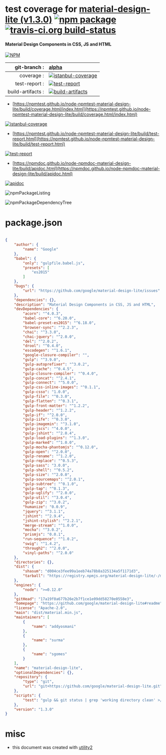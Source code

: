 # test coverage for  [material-design-lite (v1.3.0)](https://github.com/google/material-design-lite#readme)  [![npm package](https://img.shields.io/npm/v/npmtest-material-design-lite.svg?style=flat-square)](https://www.npmjs.org/package/npmtest-material-design-lite) [![travis-ci.org build-status](https://api.travis-ci.org/npmtest/node-npmtest-material-design-lite.svg)](https://travis-ci.org/npmtest/node-npmtest-material-design-lite)
#### Material Design Components in CSS, JS and HTML

[![NPM](https://nodei.co/npm/material-design-lite.png?downloads=true&downloadRank=true&stars=true)](https://www.npmjs.com/package/material-design-lite)

| git-branch : | [alpha](https://github.com/npmtest/node-npmtest-material-design-lite/tree/alpha)|
|--:|:--|
| coverage : | [![istanbul-coverage](https://npmtest.github.io/node-npmtest-material-design-lite/build/coverage.badge.svg)](https://npmtest.github.io/node-npmtest-material-design-lite/build/coverage.html/index.html)|
| test-report : | [![test-report](https://npmtest.github.io/node-npmtest-material-design-lite/build/test-report.badge.svg)](https://npmtest.github.io/node-npmtest-material-design-lite/build/test-report.html)|
| build-artifacts : | [![build-artifacts](https://npmtest.github.io/node-npmtest-material-design-lite/glyphicons_144_folder_open.png)](https://github.com/npmtest/node-npmtest-material-design-lite/tree/gh-pages/build)|

- [https://npmtest.github.io/node-npmtest-material-design-lite/build/coverage.html/index.html](https://npmtest.github.io/node-npmtest-material-design-lite/build/coverage.html/index.html)

[![istanbul-coverage](https://npmtest.github.io/node-npmtest-material-design-lite/build/screenCapture.buildCi.browser.%252Ftmp%252Fbuild%252Fcoverage.lib.html.png)](https://npmtest.github.io/node-npmtest-material-design-lite/build/coverage.html/index.html)

- [https://npmtest.github.io/node-npmtest-material-design-lite/build/test-report.html](https://npmtest.github.io/node-npmtest-material-design-lite/build/test-report.html)

[![test-report](https://npmtest.github.io/node-npmtest-material-design-lite/build/screenCapture.buildCi.browser.%252Ftmp%252Fbuild%252Ftest-report.html.png)](https://npmtest.github.io/node-npmtest-material-design-lite/build/test-report.html)

- [https://npmdoc.github.io/node-npmdoc-material-design-lite/build/apidoc.html](https://npmdoc.github.io/node-npmdoc-material-design-lite/build/apidoc.html)

[![apidoc](https://npmdoc.github.io/node-npmdoc-material-design-lite/build/screenCapture.buildCi.browser.%252Ftmp%252Fbuild%252Fapidoc.html.png)](https://npmdoc.github.io/node-npmdoc-material-design-lite/build/apidoc.html)

![npmPackageListing](https://npmtest.github.io/node-npmtest-material-design-lite/build/screenCapture.npmPackageListing.svg)

![npmPackageDependencyTree](https://npmtest.github.io/node-npmtest-material-design-lite/build/screenCapture.npmPackageDependencyTree.svg)



# package.json

```json

{
    "author": {
        "name": "Google"
    },
    "babel": {
        "only": "gulpfile.babel.js",
        "presets": [
            "es2015"
        ]
    },
    "bugs": {
        "url": "https://github.com/google/material-design-lite/issues"
    },
    "dependencies": {},
    "description": "Material Design Components in CSS, JS and HTML",
    "devDependencies": {
        "acorn": "^4.0.3",
        "babel-core": "^6.20.0",
        "babel-preset-es2015": "^6.18.0",
        "browser-sync": "^2.2.3",
        "chai": "^3.3.0",
        "chai-jquery": "^2.0.0",
        "del": "^2.0.2",
        "drool": "^0.4.0",
        "escodegen": "^1.6.1",
        "google-closure-compiler": "",
        "gulp": "^3.9.0",
        "gulp-autoprefixer": "^3.0.2",
        "gulp-cache": "^0.4.5",
        "gulp-closure-compiler": "^0.4.0",
        "gulp-concat": "^2.4.1",
        "gulp-connect": "^5.0.0",
        "gulp-css-inline-images": "^0.1.1",
        "gulp-csso": "1.0.0",
        "gulp-file": "^0.3.0",
        "gulp-flatten": "^0.3.1",
        "gulp-front-matter": "^1.2.2",
        "gulp-header": "^1.2.2",
        "gulp-if": "^2.0.0",
        "gulp-iife": "^0.3.0",
        "gulp-imagemin": "^3.1.0",
        "gulp-jscs": "^4.0.0",
        "gulp-jshint": "^2.0.4",
        "gulp-load-plugins": "^1.3.0",
        "gulp-marked": "^1.0.0",
        "gulp-mocha-phantomjs": "^0.12.0",
        "gulp-open": "^2.0.0",
        "gulp-rename": "^1.2.0",
        "gulp-replace": "^0.5.3",
        "gulp-sass": "3.0.0",
        "gulp-shell": "^0.5.2",
        "gulp-size": "^2.0.0",
        "gulp-sourcemaps": "^2.0.1",
        "gulp-subtree": "^0.1.0",
        "gulp-tap": "^0.1.3",
        "gulp-uglify": "^2.0.0",
        "gulp-util": "^3.0.4",
        "gulp-zip": "^3.0.2",
        "humanize": "0.0.9",
        "jquery": "^3.1.1",
        "jshint": "^2.9.4",
        "jshint-stylish": "^2.2.1",
        "merge-stream": "^1.0.0",
        "mocha": "^3.0.2",
        "prismjs": "0.0.1",
        "run-sequence": "^1.0.2",
        "swig": "^1.4.2",
        "through2": "^2.0.0",
        "vinyl-paths": "^2.0.0"
    },
    "directories": {},
    "dist": {
        "shasum": "d004ce3fee99a1eeb74a78b8a325134a5f1171d3",
        "tarball": "https://registry.npmjs.org/material-design-lite/-/material-design-lite-1.3.0.tgz"
    },
    "engines": {
        "node": ">=0.12.0"
    },
    "gitHead": "17a19f0a677b26e2b7f1ce1e09dd58270e0558e3",
    "homepage": "https://github.com/google/material-design-lite#readme",
    "license": "Apache-2.0",
    "main": "dist/material.min.js",
    "maintainers": [
        {
            "name": "addyosmani"
        },
        {
            "name": "surma"
        },
        {
            "name": "sgomes"
        }
    ],
    "name": "material-design-lite",
    "optionalDependencies": {},
    "repository": {
        "type": "git",
        "url": "git+https://github.com/google/material-design-lite.git"
    },
    "scripts": {
        "test": "gulp && git status | grep 'working directory clean' >/dev/null || (echo 'Please commit all changes generated by building'; exit 1)"
    },
    "version": "1.3.0"
}
```



# misc
- this document was created with [utility2](https://github.com/kaizhu256/node-utility2)
